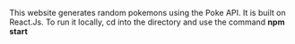 This website generates random pokemons using the Poke API. It is built on React.Js. To run it locally, cd into the directory and use the command **npm start**
